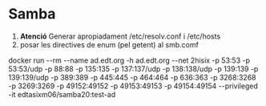 # Samba

1) **Atenció** Generar apropiadament /etc/resolv.conf i /etc/hosts
2)  posar les directives de enum (pel getent) al smb.comf

 docker run --rm --name ad.edt.org -h ad.edt.org --net 2hisix -p 53:53 -p 53:53/udp -p 88:88 -p 135:135 -p 137:137/udp -p 138:138/udp -p 139:139 -p 139:139/udp -p 389:389 -p 445:445 -p 464:464 -p 636:363 -p 3268:3268 -p 3269:3269 -p 49152:49152 -p 49153:49153 -p 49154:49154  --privileged -it edtasixm06/samba20:test-ad


